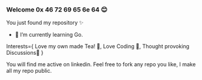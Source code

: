 ### Welcome 0x 46 72 69 65 6e 64 😊

<!--
**mfahadqureshi786/mfahadqureshi786** is a ✨ _special_ ✨ repository because its `README.md` (this file) appears on your GitHub profile.

Here are some ideas to get you started:


- 🌱 I’m currently learning ...
- 👯 I’m looking to collaborate on ...
- 🤔 I’m looking for help with ...
- 💬 Ask me about ...
- 📫 How to reach me: ...
- 😄 Pronouns: ...
- ⚡ Fun fact: ...
-->
  You just found my repository ✨
- 🌱 I’m currently learning Go.

Interests={
          Love my own made Tea! 🍵, 
          Love Coding 🤖,
          Thought provoking Discussions🦜
          }
          
You will find me active on linkedin.
Feel free to fork any repo you like, I make all my repo public.

